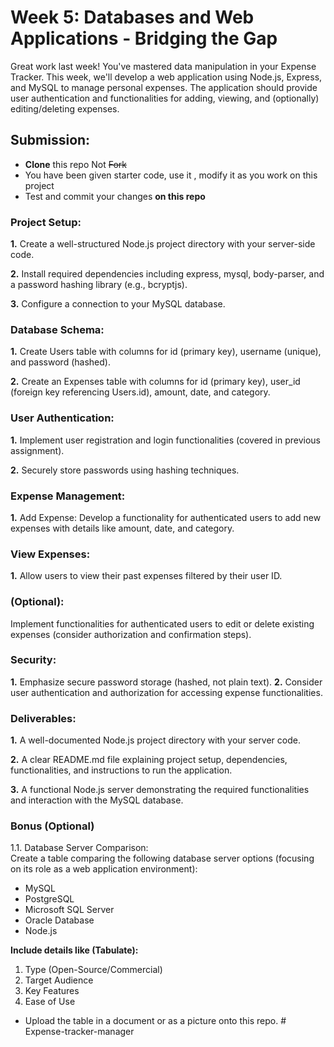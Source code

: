 # Week 5: Databases and Web Applications - Bridging the Gap 

Great work last week! You've mastered data manipulation in your Expense Tracker. This week, we'll develop a web application using Node.js, Express, and MySQL to manage personal expenses. The application should provide user authentication and functionalities for adding, viewing, and (optionally) editing/deleting expenses.

## Submission: 
* **Clone** this repo Not ~~Fork~~
* You have been given starter code, use it , modify it as you work on this project
* Test and commit your changes **on this repo**

### Project Setup:
**1.** Create a well-structured Node.js project directory with your server-side code.

**2.** Install required dependencies including express, mysql, body-parser, and a password hashing library (e.g., bcryptjs).

**3.** Configure a connection to your MySQL database.

### Database Schema:
**1.** Create Users table with columns for id (primary key), username (unique), and password (hashed).

**2.** Create an Expenses table with columns for id (primary key), user_id (foreign key referencing Users.id), amount, date, and category.

### User Authentication:
**1.** Implement user registration and login functionalities (covered in previous assignment).

**2.** Securely store passwords using hashing techniques.

### Expense Management:
**1.** Add Expense: Develop a functionality for authenticated users to add new expenses with details like amount, date, and category.

### View Expenses: 
**1.** Allow users to view their past expenses filtered by their user ID.

### (Optional): 
Implement functionalities for authenticated users to edit or delete existing expenses (consider authorization and confirmation steps).

### Security:
**1.** Emphasize secure password storage (hashed, not plain text).
**2.** Consider user authentication and authorization for accessing expense functionalities.

### Deliverables:

**1.** A well-documented Node.js project directory with your server code.

**2.** A clear README.md file explaining project setup, dependencies, functionalities, and instructions to run the application.

**3.** A functional Node.js server demonstrating the required functionalities and interaction with the MySQL database.

### Bonus (Optional)

1.1. Database Server Comparison:  
Create a table comparing the following database server options (focusing on its role as a web application environment): 
* MySQL
* PostgreSQL
* Microsoft SQL Server
* Oracle Database
* Node.js 

**Include details like (Tabulate):**

1. Type (Open-Source/Commercial)
2. Target Audience
3. Key Features
4. Ease of Use

* Upload the table in a document or as a picture onto this repo. 
#   E x p e n s e - t r a c k e r - m a n a g e r  
 
